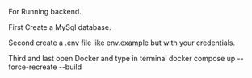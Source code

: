 For Running backend.



First Create a MySql database.

Second create a .env file like env.example but with your credentials.

Third and last open Docker and type in terminal docker compose up --force-recreate --build


